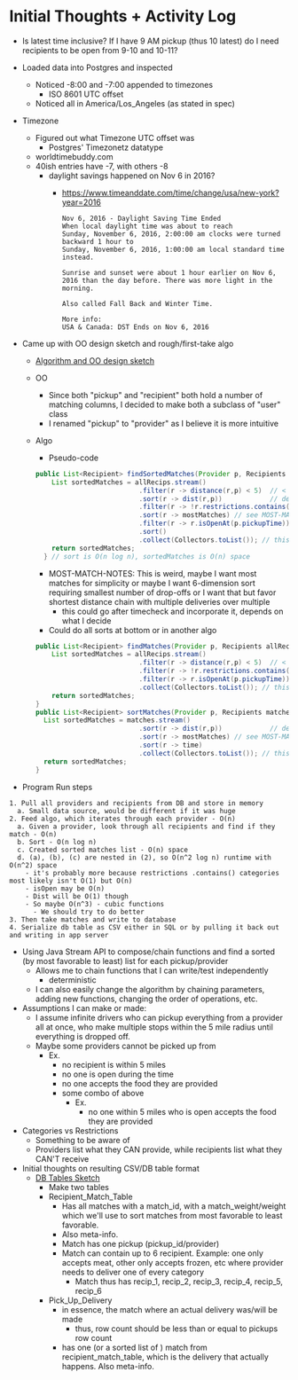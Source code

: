 # Initial Thoughts + Activity Log

- Is latest time inclusive? If I have 9 AM pickup (thus 10 latest) do I need recipients to be open from 9-10 and 10-11?
- Loaded data into Postgres and inspected
  - Noticed -8:00 and -7:00 appended to timezones
    - ISO 8601 UTC offset
  - Noticed all in America/Los_Angeles (as stated in spec)
- Timezone
  - Figured out what Timezone UTC offset was
    - Postgres' Timezonetz datatype
  - worldtimebuddy.com
  - 40ish entries have -7, with others -8
    - daylight savings happened on Nov 6 in 2016?
      - https://www.timeanddate.com/time/change/usa/new-york?year=2016
       
        ```
        Nov 6, 2016 - Daylight Saving Time Ended
        When local daylight time was about to reach
        Sunday, November 6, 2016, 2:00:00 am clocks were turned backward 1 hour to
        Sunday, November 6, 2016, 1:00:00 am local standard time instead.

        Sunrise and sunset were about 1 hour earlier on Nov 6, 2016 than the day before. There was more light in the morning.

        Also called Fall Back and Winter Time.

        More info:
        USA & Canada: DST Ends on Nov 6, 2016
        ```
        
- Came up with OO design sketch and rough/first-take algo
  - [Algorithm and OO design sketch](docs/img/initial_oo_algo_sketch.jpg)
  - OO
    - Since both "pickup" and "recipient" both hold a number of matching columns, I decided to make both a subclass of "user" class
    - I renamed "pickup" to "provider" as I believe it is more intuitive
  - Algo
    - Pseudo-code
    
    ```java
    public List<Recipient> findSortedMatches(Provider p, Recipients allRecips) { // allRecips = rs if FP
        List sortedMatches = allRecips.stream()
                              .filter(r -> distance(r,p) < 5)  // < or <=, and will have to impl dist fn
                              .sort(r -> dist(r,p))            // descending
                              .filter(r -> !r.restrictions.contains(p.categories)) // Struct will be diff
                              .sort(r -> mostMatches) // see MOST-MATCH-NOTES
                              .filter(r -> r.isOpenAt(p.pickupTime)) // will have to impl isOpen
                              .sort()
                              .collect(Collectors.toList()); // this is how I go from stream -> list
        return sortedMatches;
      } // sort is O(n log n), sortedMatches is O(n) space
      ```
    
      - MOST-MATCH-NOTES: This is weird, maybe I want most matches for simplicity or maybe I want 6-dimension sort requiring smallest number of drop-offs or I want that but favor shortest distance chain with multiple deliveries over multiple
        - this could go after timecheck and incorporate it, depends on what I decide
      - Could do all sorts at bottom or in another algo
      
      ```java
      public List<Recipient> findMatches(Provider p, Recipients allRecips) { // allRecips = rs if FP
          List sortedMatches = allRecips.stream()
                                .filter(r -> distance(r,p) < 5)  // < or <=, and will have to impl dist fn
                                .filter(r -> !r.restrictions.contains(p.categories)) // Struct will be diff
                                .filter(r -> r.isOpenAt(p.pickupTime)) // will have to impl isOpen
                                .collect(Collectors.toList()); // this is how I go from stream -> list
          return sortedMatches;
      }
      public List<Recipient> sortMatches(Provider p, Recipients matches) { // allRecips = rs if FP
        List sortedMatches = matches.stream()
                                .sort(r -> dist(r,p))            // descending
                                .sort(r -> mostMatches) // see MOST-MATCH-NOTES
                                .sort(r -> time)
                                .collect(Collectors.toList()); // this is how I go from stream -> list
        return sortedMatches;
      }
      ```
      
- Program Run steps

```
1. Pull all providers and recipients from DB and store in memory
  a. Small data source, would be different if it was huge
2. Feed algo, which iterates through each provider - O(n)
  a. Given a provider, look through all recipients and find if they match - O(n)
  b. Sort - O(n log n)
  c. Created sorted matches list - O(n) space
  d. (a), (b), (c) are nested in (2), so O(n^2 log n) runtime with O(n^2) space
    - it's probably more because restrictions .contains() categories most likely isn't O(1) but O(n)
    - isOpen may be O(n)
    - Dist will be O(1) though
    - So maybe O(n^3) - cubic functions
      - We should try to do better
3. Then take matches and write to database
4. Serialize db table as CSV either in SQL or by pulling it back out and writing in app server
```

  - Using Java Stream API to compose/chain functions and find a sorted (by most favorable to least) list for each pickup/provider
    - Allows me to chain functions that I can write/test independently
      - deterministic
    - I can also easily change the algorithm by chaining parameters, adding new functions, changing the order of operations, etc.
  - Assumptions I can make or made:
    - I assume infinite drivers who can pickup everything from a provider all at once, who make multiple stops within the 5 mile radius until everything is dropped off.
    - Maybe some providers cannot be picked up from
      - Ex.
        - no recipient is within 5 miles
        - no one is open during the time
        - no one accepts the food they are provided
        - some combo of above
          - Ex.
            - no one within 5 miles who is open accepts the food they are provided
- Categories vs Restrictions
  - Something to be aware of
  - Providers list what they CAN provide, while recipients list what they CAN'T receive
- Initial thoughts on resulting CSV/DB table format
  - [DB Tables Sketch](docs/img/initial_db_sketch.jpg)
    - Make two tables
    - Recipient_Match_Table
      - Has all matches with a match_id, with a match_weight/weight which we'll use to sort matches from most favorable to least favorable.
      - Also meta-info.
      - Match has one pickup (pickup_id/provider)
      - Match can contain up to 6 recipient. Example: one only accepts meat, other only accepts frozen, etc where provider needs to deliver one of every category
        - Match thus has recip_1, recip_2, recip_3, recip_4, recip_5, recip_6
    - Pick_Up_Delivery
      - in essence, the match where an actual delivery was/will be made
        - thus, row count should be less than or equal to pickups row count
      - has one (or a sorted list of ) match from recipient_match_table, which is the delivery that actually happens. Also meta-info.
